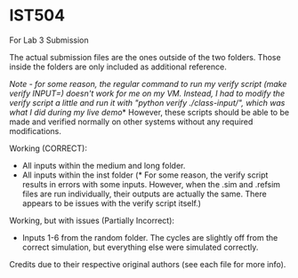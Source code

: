 # IST504
For Lab 3 Submission

The actual submission files are the ones outside of the two folders. Those inside the folders are only included as additional reference.

***Note - for some reason, the regular command to run my verify script (make verify INPUT=*) doesn't work for me on my VM. Instead, I had to modify the verify script a little and run it with "python verify ./class-input/*", which was what I did during my live demo**
However, these scripts should be able to be made and verified normally on other systems without any required modifications.

Working (CORRECT):
- All inputs within the medium and long folder.
- All inputs within the inst folder (* For some reason, the verify script results in errors with some inputs. However, when the .sim and .refsim files are run individually, their outputs are actually the same. There appears to be issues with the verify script itself.)

Working, but with issues (Partially Incorrect):
- Inputs 1-6 from the random folder. The cycles are slightly off from the correct simulation, but everything else were simulated correctly.

Credits due to their respective original authors (see each file for more info).
